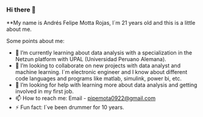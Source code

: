 ### Hi there 👋

**My name is Andrés Felipe Motta Rojas, I´m 21 years old and this is a little about me.

Some points about me:

- 🌱 I’m currently learning about data analysis with a specialization in the Netzun platform with UPAL (Universidad Peruano Alemana).
- 👯 I’m looking to collaborate on new projects with data analyst and machine learning. I´m electronic engineer and I know about different code languages and programs like matlab, simulink, power bi, etc.
- 🤔 I’m looking for help with learning more about data analysis and getting involved in my first job.
- 📫 How to reach me: Email - pipemota0922@gmail.com
- ⚡ Fun fact: I´ve been drummer for 10 years.
